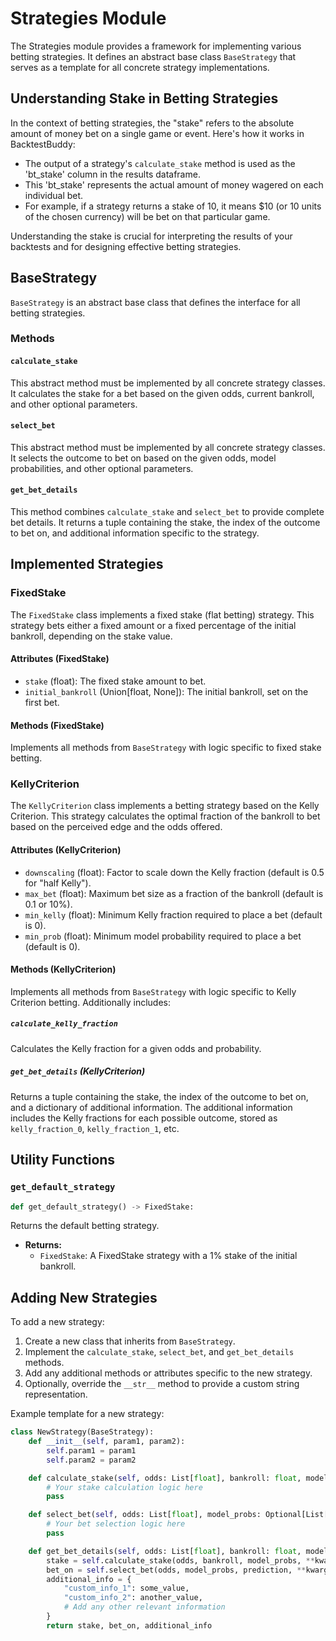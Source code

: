 # Strategies Module

The Strategies module provides a framework for implementing various betting strategies. It defines an abstract base class `BaseStrategy` that serves as a template for all concrete strategy implementations.

## Understanding Stake in Betting Strategies

In the context of betting strategies, the "stake" refers to the absolute amount of money bet on a single game or event. Here's how it works in BacktestBuddy:

- The output of a strategy's `calculate_stake` method is used as the 'bt_stake' column in the results dataframe.
- This 'bt_stake' represents the actual amount of money wagered on each individual bet.
- For example, if a strategy returns a stake of 10, it means $10 (or 10 units of the chosen currency) will be bet on that particular game.

Understanding the stake is crucial for interpreting the results of your backtests and for designing effective betting strategies.

## BaseStrategy

`BaseStrategy` is an abstract base class that defines the interface for all betting strategies.

### Methods

#### `calculate_stake`

This abstract method must be implemented by all concrete strategy classes. It calculates the stake for a bet based on the given odds, current bankroll, and other optional parameters.

#### `select_bet`

This abstract method must be implemented by all concrete strategy classes. It selects the outcome to bet on based on the given odds, model probabilities, and other optional parameters.

#### `get_bet_details`

This method combines `calculate_stake` and `select_bet` to provide complete bet details. It returns a tuple containing the stake, the index of the outcome to bet on, and additional information specific to the strategy.

## Implemented Strategies

### FixedStake

The `FixedStake` class implements a fixed stake (flat betting) strategy. This strategy bets either a fixed amount or a fixed percentage of the initial bankroll, depending on the stake value.

#### Attributes (FixedStake)

- `stake` (float): The fixed stake amount to bet.
- `initial_bankroll` (Union[float, None]): The initial bankroll, set on the first bet.

#### Methods (FixedStake)

Implements all methods from `BaseStrategy` with logic specific to fixed stake betting.

### KellyCriterion

The `KellyCriterion` class implements a betting strategy based on the Kelly Criterion. This strategy calculates the optimal fraction of the bankroll to bet based on the perceived edge and the odds offered.

#### Attributes (KellyCriterion)

- `downscaling` (float): Factor to scale down the Kelly fraction (default is 0.5 for "half Kelly").
- `max_bet` (float): Maximum bet size as a fraction of the bankroll (default is 0.1 or 10%).
- `min_kelly` (float): Minimum Kelly fraction required to place a bet (default is 0).
- `min_prob` (float): Minimum model probability required to place a bet (default is 0).

#### Methods (KellyCriterion)

Implements all methods from `BaseStrategy` with logic specific to Kelly Criterion betting. Additionally includes:

##### `calculate_kelly_fraction`

Calculates the Kelly fraction for a given odds and probability.

##### `get_bet_details` (KellyCriterion)

Returns a tuple containing the stake, the index of the outcome to bet on, and a dictionary of additional information. The additional information includes the Kelly fractions for each possible outcome, stored as `kelly_fraction_0`, `kelly_fraction_1`, etc.

## Utility Functions

### `get_default_strategy`

``` python
def get_default_strategy() -> FixedStake:
```

Returns the default betting strategy.

- **Returns:**
  - `FixedStake`: A FixedStake strategy with a 1% stake of the initial bankroll.

## Adding New Strategies

To add a new strategy:

1. Create a new class that inherits from `BaseStrategy`.
2. Implement the `calculate_stake`, `select_bet`, and `get_bet_details` methods.
3. Add any additional methods or attributes specific to the new strategy.
4. Optionally, override the `__str__` method to provide a custom string representation.

Example template for a new strategy:

``` python
class NewStrategy(BaseStrategy):
    def __init__(self, param1, param2):
        self.param1 = param1
        self.param2 = param2

    def calculate_stake(self, odds: List[float], bankroll: float, model_probs: Optional[List[float]] = None, **kwargs: Any) -> float:
        # Your stake calculation logic here
        pass

    def select_bet(self, odds: List[float], model_probs: Optional[List[float]] = None, **kwargs: Any) -> int:
        # Your bet selection logic here
        pass

    def get_bet_details(self, odds: List[float], bankroll: float, model_probs: Optional[List[float]] = None, prediction: Optional[int] = None, **kwargs: Any) -> Tuple[float, int, Dict[str, Any]]:
        stake = self.calculate_stake(odds, bankroll, model_probs, **kwargs)
        bet_on = self.select_bet(odds, model_probs, prediction, **kwargs)
        additional_info = {
            "custom_info_1": some_value,
            "custom_info_2": another_value,
            # Add any other relevant information
        }
        return stake, bet_on, additional_info
```
